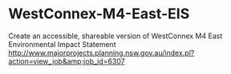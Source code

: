 # WestConnex-M4-East-EIS
Create an accessible, shareable version of WestConnex M4 East Environmental Impact Statement http://www.majorprojects.planning.nsw.gov.au/index.pl?action=view_job&amp;job_id=6307
